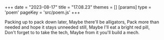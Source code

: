 +++
date = "2023-08-17"
title = "17.08.23"
themes = []
[params]
  type = 'poem'
  pageKey = 'src/poem.js'
+++

Packing up to pack down later,
Maybe there'll be alligators,
Pack more than needed and hope it stays unneeded still,
Maybe I'll eat a bright red pill,
Don't forget to to take the tech,
Maybe from it you'll build a mech.
